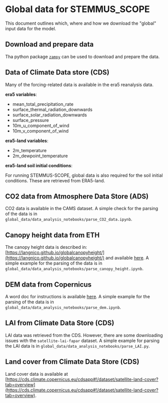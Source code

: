 # Global data for STEMMUS_SCOPE

This document outlines which, where and how we download the "global" input data for the
model.

## Download and prepare data

Tha python package [`zampy`](https://zampy.readthedocs.io/) can be used to
download and prepare the data.

## Data of Climate Data store (CDS)

Many of the forcing-related data is available in the era5 reanalysis data.

**era5 variables**:

- mean_total_precipitation_rate
- surface_thermal_radiation_downwards
- surface_solar_radiation_downwards
- surface_pressure
- 10m_u_component_of_wind
- 10m_v_component_of_wind

**era5-land variables**:

- 2m_temperature
- 2m_dewpoint_temperature

**era5-land soil initial conditions**:

For running STEMMUS-SCOPE, global data is also required for the soil initial conditions. These are retrieved from ERA5-land.

## CO2 data from Atmosphere Data Store (ADS)

CO2 data is available in the CAMS dataset. A simple check for the parsing of the
data is in `global_data/data_analysis_notebooks/parse_CO2_data.ipynb`.

## Canopy height data from ETH

The canopy height data is described in:
[https://langnico.github.io/globalcanopyheight/](https://langnico.github.io/globalcanopyheight/)
and available
[here](https://share.phys.ethz.ch/~pf/nlangdata/ETH_GlobalCanopyHeight_10m_2020_version1/3deg_cogs/).
A simple example for the parsing of the data is in
`global_data/data_analysis_notebooks/parse_canopy_height.ipynb`.

## DEM data from Copernicus

A word doc for instructions is available
[here](https://spacedata.copernicus.eu/documents/20123/121286/Copernicus+DEM+Open+HTTPS+Access.pdf/36c9adad-8488-f463-af43-573e68b7f481?t=1669283200177). A simple example for the parsing of the data is in
`global_data/data_analysis_notebooks/parse_dem.ipynb`.

## LAI from Climate Data Store (CDS)

LAI data was retrieved from the CDS. However, there are some downloading issues
with the `satellite-lai-fapar` dataset. A simple example for parsing the LAI
data is in `global_data/data_analysis_notebooks/parse_LAI.py`.

## Land cover from Climate Data Store (CDS)

Land cover data is available at [https://cds.climate.copernicus.eu/cdsapp#!/dataset/satellite-land-cover?tab=overview](https://cds.climate.copernicus.eu/cdsapp#!/dataset/satellite-land-cover?tab=overview).

